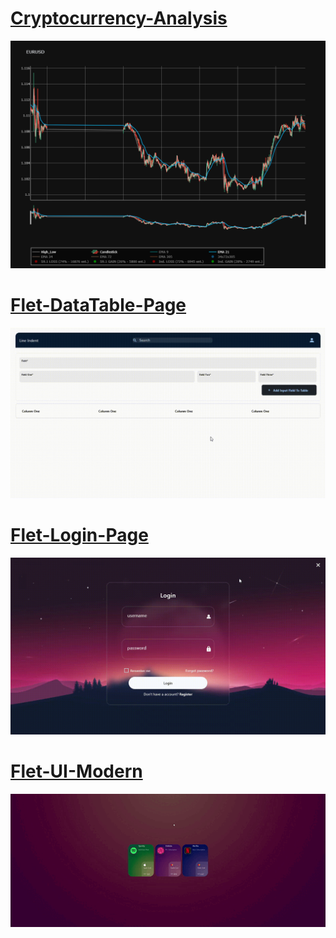 # [Cryptocurrency-Analysis](https://github.com/r7melo/Cryptocurrency-Analysis)
![](https://github.com/r7melo/Cryptocurrency-Analysis/blob/main_v2/docs/banner.png)

# [Flet-DataTable-Page](https://github.com/r7melo/Flet-DataTable-Page)
![](https://github.com/r7melo/Flet-DataTable-Page/blob/main/exemplo-gif.gif)

# [Flet-Login-Page](https://github.com/r7melo/Flet-Login-Page)
![](https://github.com/r7melo/Flet-Login-Page/blob/main/exemplo-gif.gif)


# [Flet-UI-Modern](https://github.com/r7melo/Flet-UI-Modern)
![](https://github.com/r7melo/Flet-UI-Modern/blob/main/exemplo-gif.gif)
